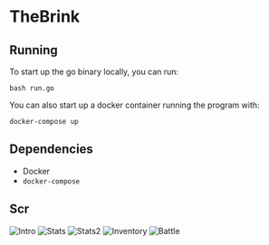 # TheBrink

## Running
To start up the go binary locally, you can run:

```shell
bash run.go
```

You can also start up a docker container running the program with:

```shell
docker-compose up
```

## Dependencies
- Docker
- `docker-compose`

## Scr
![Intro](https://github.com/AlexMapley/the_brink/blob/master/assets/screenshots/intro.png)
![Stats](https://github.com/AlexMapley/the_brink/blob/master/assets/screenshots/stats1.png)
![Stats2](https://github.com/AlexMapleythe_brink/blob/master/assets/screenshots/stats2.png)
![Inventory](https://github.com/AlexMapley/the_brink/blob/master/assets/screenshots/inventory.png)
![Battle](https://github.com/AlexMapley/the_brink/blob/master/assets/screenshots/battle.png)